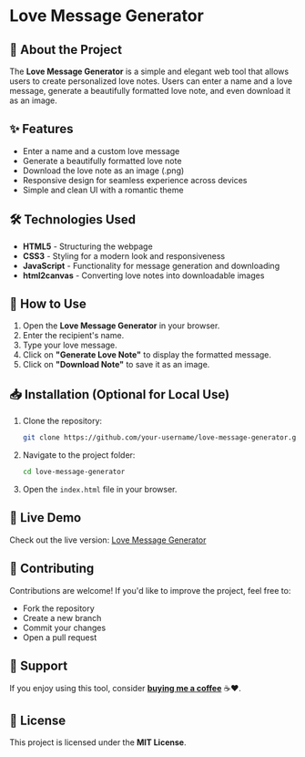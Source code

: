 # Love Message Generator

## 🌟 About the Project
The **Love Message Generator** is a simple and elegant web tool that allows users to create personalized love notes. Users can enter a name and a love message, generate a beautifully formatted love note, and even download it as an image.

## ✨ Features
- Enter a name and a custom love message
- Generate a beautifully formatted love note
- Download the love note as an image (.png)
- Responsive design for seamless experience across devices
- Simple and clean UI with a romantic theme

## 🛠️ Technologies Used
- **HTML5** - Structuring the webpage
- **CSS3** - Styling for a modern look and responsiveness
- **JavaScript** - Functionality for message generation and downloading
- **html2canvas** - Converting love notes into downloadable images

## 📜 How to Use
1. Open the **Love Message Generator** in your browser.
2. Enter the recipient's name.
3. Type your love message.
4. Click on **"Generate Love Note"** to display the formatted message.
5. Click on **"Download Note"** to save it as an image.

## 📥 Installation (Optional for Local Use)
1. Clone the repository:
   ```sh
   git clone https://github.com/your-username/love-message-generator.git
   ```
2. Navigate to the project folder:
   ```sh
   cd love-message-generator
   ```
3. Open the `index.html` file in your browser.

## 🔗 Live Demo
Check out the live version: [Love Message Generator](https://love-messages-omega.vercel.app/)

## 🤝 Contributing
Contributions are welcome! If you'd like to improve the project, feel free to:
- Fork the repository
- Create a new branch
- Commit your changes
- Open a pull request

## 💌 Support
If you enjoy using this tool, consider **[buying me a coffee](https://www.instagram.com/Khal.lydah/#)** ☕❤️.

## 📄 License
This project is licensed under the **MIT License**.

